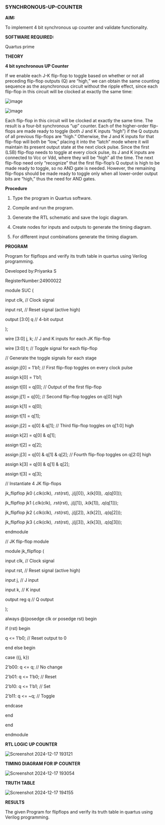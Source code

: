 ### SYNCHRONOUS-UP-COUNTER

**AIM:**

To implement 4 bit synchronous up counter and validate functionality.

**SOFTWARE REQUIRED:**

Quartus prime

**THEORY**

**4 bit synchronous UP Counter**

If we enable each J-K flip-flop to toggle based on whether or not all preceding flip-flop outputs (Q) are “high,” we can obtain the same counting sequence as the asynchronous circuit without the ripple effect, since each flip-flop in this circuit will be clocked at exactly the same time:

![image](https://github.com/naavaneetha/SYNCHRONOUS-UP-COUNTER/assets/154305477/d5db3fa0-e413-404c-b80e-b2f39d82e7e8)


![image](https://github.com/naavaneetha/SYNCHRONOUS-UP-COUNTER/assets/154305477/52cb61eb-d04b-442d-810c-31185a68410b)

Each flip-flop in this circuit will be clocked at exactly the same time.
The result is a four-bit synchronous “up” counter. Each of the higher-order flip-flops are made ready to toggle (both J and K inputs “high”) if the Q outputs of all previous flip-flops are “high.”
Otherwise, the J and K inputs for that flip-flop will both be “low,” placing it into the “latch” mode where it will maintain its present output state at the next clock pulse.
Since the first (LSB) flip-flop needs to toggle at every clock pulse, its J and K inputs are connected to Vcc or Vdd, where they will be “high” all the time.
The next flip-flop need only “recognize” that the first flip-flop’s Q output is high to be made ready to toggle, so no AND gate is needed.
However, the remaining flip-flops should be made ready to toggle only when all lower-order output bits are “high,” thus the need for AND gates.

**Procedure**

1. Type the program in Quartus software.

2. Compile and run the program.

3. Generate the RTL schematic and save the logic diagram.

4. Create nodes for inputs and outputs to generate the timing diagram.

5. For different input combinations generate the timing diagram.


**PROGRAM**

Program for flipflops and verify its truth table in quartus using Verilog programming. 

Developed by:Priyanka S

RegisterNumber:24900022

module SUC (
    
input clk,    // Clock signal
   
input rst,    // Reset signal (active high)

output [3:0] q // 4-bit output

);

wire [3:0] j, k; // J and K inputs for each JK flip-flop
   
wire [3:0] t;    // Toggle signal for each flip-flop

// Generate the toggle signals for each stage
    
assign j[0] = 1'b1; // First flip-flop toggles on every clock pulse
    
assign k[0] = 1'b1;
   
assign t[0] = q[0]; // Output of the first flip-flop

assign j[1] = q[0]; // Second flip-flop toggles on q[0] high
   
assign k[1] = q[0];
    
assign t[1] = q[1];

assign j[2] = q[0] & q[1]; // Third flip-flop toggles on q[1:0] high
    
assign k[2] = q[0] & q[1];
   
assign t[2] = q[2];

assign j[3] = q[0] & q[1] & q[2]; // Fourth flip-flop toggles on q[2:0] high
    
assign k[3] = q[0] & q[1] & q[2];

assign t[3] = q[3];

// Instantiate 4 JK flip-flops
    
jk_flipflop jk0 (.clk(clk), .rst(rst), .j(j[0]), .k(k[0]), .q(q[0]));
    
jk_flipflop jk1 (.clk(clk), .rst(rst), .j(j[1]), .k(k[1]), .q(q[1]));
    
jk_flipflop jk2 (.clk(clk), .rst(rst), .j(j[2]), .k(k[2]), .q(q[2]));
    
jk_flipflop jk3 (.clk(clk), .rst(rst), .j(j[3]), .k(k[3]), .q(q[3]));

endmodule

// JK flip-flop module

module jk_flipflop (
   
input clk,    // Clock signal
    
input rst,    // Reset signal (active high)
   
input j,      // J input
   
input k,      // K input
   
output reg q  // Q output

);
    
always @(posedge clk or posedge rst) begin
        
if (rst) begin
           
q <= 1'b0; // Reset output to 0
        
end else begin

 case ({j, k})
 
 2'b00: q <= q;       // No change
                
2'b01: q <= 1'b0;    // Reset
               
2'b10: q <= 1'b1;    // Set
               
2'b11: q <= ~q;      // Toggle
            
endcase

 end
   
end

endmodule


**RTL LOGIC UP COUNTER**

![Screenshot 2024-12-17 193121](https://github.com/user-attachments/assets/2cc23554-8fa6-4a2c-928c-fdfc6d690353)


**TIMING DIAGRAM FOR IP COUNTER**

![Screenshot 2024-12-17 193054](https://github.com/user-attachments/assets/d0de8a87-cbc8-45a5-ad2d-358b77f6e74f)


**TRUTH TABLE**

![Screenshot 2024-12-17 194155](https://github.com/user-attachments/assets/866820d7-a64d-4fc8-b409-aff9966bd37a)


**RESULTS**

The given Program for flipflops and verify its truth table in quartus using Verilog programming. 
